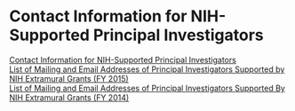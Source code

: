 #   Contact Information for NIH-Supported Principal Investigators

[Contact Information for NIH-Supported Principal Investigators](https://www.nih.gov/institutes-nih/nih-office-director/office-communications-public-liaison/freedom-information-act-office/contact-information-nih-supported-pis)  
[List of Mailing and Email Addresses of Principal Investigators Supported by NIH Extramural Grants (FY 2015)](http://grants.nih.gov/grants/FY_2015_Funded_Grants_Contact_Listing.xlsx)  
[List of Mailing and Email Addresses of Principal Investigators Supported By NIH Extramural Grants (FY 2014)](https://www.nih.gov/sites/default/files/institutes/foia/foia-pi-addresses.xls)  

